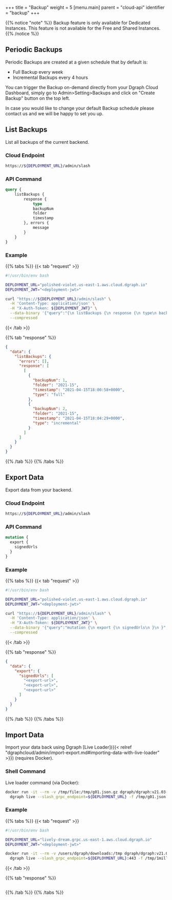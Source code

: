+++
title = "Backup"
weight = 5
[menu.main]
    parent = "cloud-api"
    identifier = "backup"
+++

{{% notice "note" %}}
Backup feature is only available for Dedicated Instances. This feature is not available for the Free and Shared Instances.
{{% /notice %}}

## Periodic Backups

Periodic Backups are created at a given schedule that by default is:
- Full Backup every week
- Incremental Backups every 4 hours

You can trigger the Backup on-demand directly from your Dgraph Cloud Dashboard, simply go to Admin>Setting>Backups and click on "Create Backup" button on the top left.

In case you would like to change your default Backup schedule please contact us and we will be happy to set you up.

## List Backups

List all backups of the current backend.

### Cloud Endpoint

```bash
https://${DEPLOYMENT_URL}/admin/slash
```

### API Command

```graphql
query {
    listBackups {
        response {
            type
            backupNum
            folder
            timestamp
        }, errors {
            message
        }
    }
}
```

### Example

{{% tabs %}} {{< tab "request" >}}
```bash
#!/usr/bin/env bash

DEPLOYMENT_URL="polished-violet.us-east-1.aws.cloud.dgraph.io"
DEPLOYMENT_JWT="<deployment-jwt>"

curl "https://${DEPLOYMENT_URL}/admin/slash" \
  -H 'Content-Type: application/json' \
  -H "X-Auth-Token: ${DEPLOYMENT_JWT}" \
  --data-binary '{"query":"{\n listBackups {\n response {\n type\n backupNum\n folder\n timestamp\n }, errors {\n message\n }\n} \n}","variables":{}}' \
  --compressed
```
{{< /tab >}}

{{% tab "response" %}}
```json
{
  "data": {
    "listBackups": {
      "errors": [],
      "response": [
        [
          {
            "backupNum": 1,
            "folder": "2021-15",
            "timestamp": "2021-04-15T18:00:58+0000",
            "type": "full"
          },
          {
            "backupNum": 2,
            "folder": "2021-15",
            "timestamp": "2021-04-15T18:04:29+0000",
            "type": "incremental"
          }
        ]
      ]
    }
  }
}
```
{{% /tab %}} {{% /tabs %}}

## Export Data

Export data from your backend.

### Cloud Endpoint

```bash
https://${DEPLOYMENT_URL}/admin/slash
```

### API Command

```graphql
mutation {
  export {
    signedUrls
  }
}
```

### Example

{{% tabs %}} {{< tab "request" >}}
```bash
#!/usr/bin/env bash

DEPLOYMENT_URL="polished-violet.us-east-1.aws.cloud.dgraph.io"
DEPLOYMENT_JWT="<deployment-jwt>"

curl "https://${DEPLOYMENT_URL}/admin/slash" \
  -H 'Content-Type: application/json' \
  -H "X-Auth-Token: ${DEPLOYMENT_JWT}" \
  --data-binary '{"query":"mutation {\n export {\n signedUrls\n }\n }","variables":{}}' \
  --compressed
```
{{< /tab >}}

{{% tab "response" %}}
```json
{
  "data": {
    "export": {
      "signedUrls": [
        "<export-url>",
        "<export-url>",
        "<export-url>"
      ]
    }
  }
}
```
{{% /tab %}} {{% /tabs %}}

## Import Data

Import your data back using Dgraph [Live Loader]({{< relref "dgraphcloud/admin/import-export.md#importing-data-with-live-loader" >}}) (requires Docker).

### Shell Command

Live loader command (via Docker):

```sh
docker run -it --rm -v /tmp/file:/tmp/g01.json.gz dgraph/dgraph:v21.03-slash \
  dgraph live --slash_grpc_endpoint=${DEPLOYMENT_URL} -f /tmp/g01.json.gz -t ${DEPLOYMENT_JWT}
```

### Example

{{% tabs %}} {{< tab "request" >}}
```bash
#!/usr/bin/env bash

DEPLOYMENT_URL="lively-dream.grpc.us-east-1.aws.cloud.dgraph.io"
DEPLOYMENT_JWT="<deployment-jwt>"

docker run -it --rm -v /users/dgraph/downloads:/tmp dgraph/dgraph:v21.03-slash \
  dgraph live --slash_grpc_endpoint=${DEPLOYMENT_URL}:443 -f /tmp/1million.rdf.gz -t ${DEPLOYMENT_JWT}
```
{{< /tab >}}

{{% tab "response" %}}
```json
```
{{% /tab %}} {{% /tabs %}}

